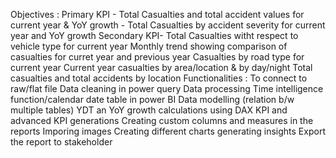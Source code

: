 Objectives :
            Primary KPI - Total Casualties and total accident values for current year & YoY growth
	                      - Total Casualties by accident severity for current year and YoY growth
            Secondary KPI- Total Casualties witht respect to vehicle type for current year 
            Monthly trend showing comparison of casualties for curret year and previous year
            Casualties by road type for current year
            Current year casualties by area/location & by day/night
            Total casualties and total accidents by location
Functionalities : 
            To connect to raw/flat file
            Data cleaning in power query
            Data processing
            Time intelligence function/calendar date table in power BI
            Data modelling (relation b/w multiple tables)
            YDT an YoY growth calculations using DAX
            KPI and advanced KPI generations
            Creating custom columns and measures in the reports
            Imporing images
            Creating different charts generating insights
            Export the report to stakeholder
